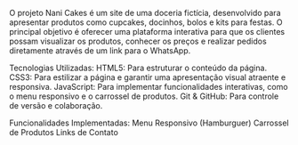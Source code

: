 O projeto Nani Cakes é um site de uma doceria fictícia, desenvolvido para apresentar produtos como cupcakes, docinhos, bolos e kits para festas. O principal objetivo é oferecer uma plataforma interativa para que os clientes possam visualizar os produtos, conhecer os preços e realizar pedidos diretamente através de um link para o WhatsApp.

Tecnologias Utilizadas:
HTML5: Para estruturar o conteúdo da página.
CSS3: Para estilizar a página e garantir uma apresentação visual atraente e responsiva.
JavaScript: Para implementar funcionalidades interativas, como o menu responsivo e o carrossel de produtos.
Git & GitHub: Para controle de versão e colaboração.

Funcionalidades Implementadas:
Menu Responsivo (Hamburguer)
Carrossel de Produtos
Links de Contato


